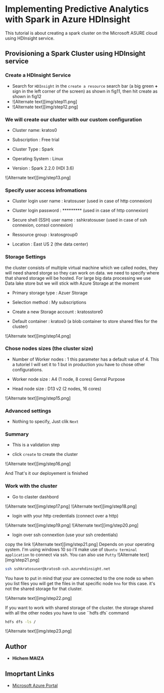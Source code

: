 # Implementing Predictive Analytics with Spark in Azure HDInsight

This tutorial is about creating a spark cluster on the Microsoft ASURE cloud using HDInsight service.

## Provisioning a Spark Cluster using HDInsight service

### Create a HDInsight Service

* Search for `HDInsight` in the `create a resource` search bar (a big green **+** sign in the left corner of the screen) as shown in fig11, then hit create as shown in fig12
* ![Alternate text][img/step11.png]
* ![Alternate text][img/step12.png]

### We will create our cluster with our custom configuration

* Cluster name: kratos0

* Subscription : Free trial

* Cluster Type : Spark

* Operating System : Linux

* Version : Spark 2.2.0 (HDI 3.6)

![Alternate text][img/step13.png]

### Specify user access infromations

* Cluster login user name : kratosuser (used in case of http connexion)

* Cluster login password : ********* (used in case of http connexion)

* Secure shell (SSH) user name : sshkratosuser (used in case of ssh connexion, consol connexion)

* Ressource group : kratosgroup0

* Location : East US 2 (the data center)

### Storage Settings

the cluster consists of multiple virtual machine which we called nodes, they will need shared storge so they can work on data. we need to specify where that shared storage will be hosted. For large big data processing we use Data lake store but we will stick with Azure Storage at the moment

* Primary storage type : Azuer Storage

* Selection method : My subscriptions

* Create a new Storage account : kratosstore0

* Default container : kratos0 (a blob container to store shared files for the cluster)

![Alternate text][img/step14.png]

### Chose nodes sizes (the cluster size)

* Number of Worker nodes : 1 this parameter has a default value of 4. This a tutoriel I will set it to 1 but in production you have to chose other configurations.

* Worker node size : A4 (1 node, 8 cores) Genral Purpose

* Head node size : D13 v2 (2 nodes, 16 cores)

![Alternate text][img/step15.png]

### Advanced settings

* Nothing to specify, Just clik `Next`

### Summary

* This is a validation step

* click  `create` to create the cluster

![Alternate text][img/step16.png]

And That's it our deployement is finished

### Work with the cluster

* Go to claster dashbord

![Alternate text][img/step17.png]
![Alternate text][img/step18.png]

* login with your http credentials (connect over a http)

![Alternate text][img/step19.png]
![Alternate text][img/step20.png]

* login over ssh connextion (use your ssh credentials)

copy the link
![Alternate text][img/step21.png]
Depends on your operating system. I'm using windows 10 so i'll make use of `Ubuntu terminal application` to connect via ssh. You can also use `Putty`
![Alternate text][img/step21.png]

```sh
ssh sshkratosuser@kratos0-ssh.azurehdinsight.net
```

You have to put in mind that your are connected to the one node so when you list files you will get the files in that specific node `hno` for this case. it's not the shared storage for that cluster.

![Alternate text][img/step22.png]

If you want to work with shared storage of the cluster. the storage shared with all the other nodes you have to use ``hdfs dfs` command 

```sh
hdfs dfs -ls /
```

![Alternate text][img/step23.png]

## Author

* **Hichem MAIZA**

## Imoprtant Links

* [Microsoft Azure Portal](www.portal.azure.com/)